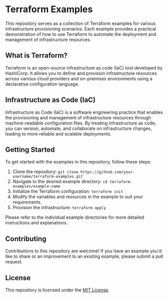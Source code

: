 # Terraform Examples

This repository serves as a collection of Terraform examples for various infrastructure provisioning scenarios. Each example provides a practical demonstration of how to use Terraform to automate the deployment and management of infrastructure resources.

## What is Terraform?

Terraform is an open-source infrastructure as code (IaC) tool developed by HashiCorp. It allows you to define and provision infrastructure resources across various cloud providers and on-premises environments using a declarative configuration language.

## Infrastructure as Code (IaC)

Infrastructure as Code (IaC) is a software engineering practice that enables the provisioning and management of infrastructure resources through machine-readable configuration files. By treating infrastructure as code, you can version, automate, and collaborate on infrastructure changes, leading to more reliable and scalable deployments.

## Getting Started

To get started with the examples in this repository, follow these steps:

1. Clone the repository: `git clone https://github.com/your-username/terraform-examples.git`
2. Navigate to the desired example directory: `cd terraform-examples/example-name`
3. Initialize the Terraform configuration: `terraform init`
4. Modify the variables and resources in the example to suit your requirements.
5. Provision the infrastructure: `terraform apply`

Please refer to the individual example directories for more detailed instructions and explanations.

## Contributing

Contributions to this repository are welcome! If you have an example you'd like to share or an improvement to an existing example, please submit a pull request.

## License

This repository is licensed under the [MIT License](LICENSE).